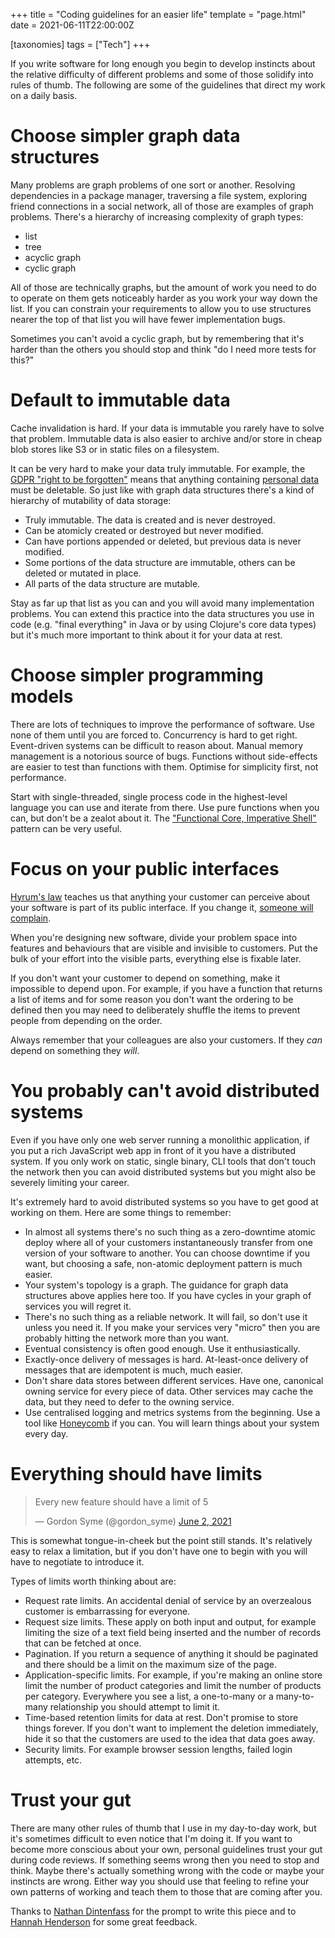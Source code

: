 +++
title = "Coding guidelines for an easier life"
template = "page.html"
date = 2021-06-11T22:00:00Z

[taxonomies]
tags = ["Tech"]
+++

If you write software for long enough you begin to develop instincts about the
relative difficulty of different problems and some of those solidify into
rules of thumb.  The following are some of the guidelines that direct my work
on a daily basis.

# Choose simpler graph data structures

Many problems are graph problems of one sort or another. Resolving
dependencies in a package manager, traversing a file system, exploring friend
connections in a social network, all of those are examples of graph problems.
There's a hierarchy of increasing complexity of graph types:

- list
- tree
- acyclic graph
- cyclic graph

All of those are technically graphs, but the amount of work you need to do to
operate on them gets noticeably harder as you work your way down the list. If
you can constrain your requirements to allow you to use structures nearer the
top of that list you will have fewer implementation bugs.

Sometimes you can't avoid a cyclic graph, but by remembering that it's harder
than the others you should stop and think "do I need more tests for this?"

# Default to immutable data

Cache invalidation is hard. If your data is immutable you rarely have to solve
that problem. Immutable data is also easier to archive and/or store in cheap
blob stores like S3 or in static files on a filesystem.

It can be very hard to make your data truly immutable. For example, the [GDPR
"right to be forgotten"](https://gdpr-info.eu/art-17-gdpr/) means that
anything containing [personal data](https://gdpr-info.eu/art-4-gdpr/) must be
deletable. So just like with graph data structures there's a kind of hierarchy
of mutability of data storage:

- Truly immutable. The data is created and is never destroyed.
- Can be atomicly created or destroyed but never modified.
- Can have portions appended or deleted, but previous data is never modified.
- Some portions of the data structure are immutable, others can be deleted or
  mutated in place.
- All parts of the data structure are mutable.

Stay as far up that list as you can and you will avoid many implementation
problems. You can extend this practice into the data structures you use in
code (e.g. "final everything" in Java or by using Clojure's core data types)
but it's much more important to think about it for your data at rest.

# Choose simpler programming models

There are lots of techniques to improve the performance of software. Use none
of them until you are forced to. Concurrency is hard to get right.
Event-driven systems can be difficult to reason about. Manual memory
management is a notorious source of bugs. Functions without side-effects are
easier to test than functions with them. Optimise for simplicity first, not
performance.

Start with single-threaded, single process code in the highest-level language
you can use and iterate from there. Use pure functions when you can, but don't
be a zealot about it. The ["Functional Core, Imperative
Shell"](https://www.destroyallsoftware.com/screencasts/catalog/functional-core-imperative-shell)
pattern can be very useful.

# Focus on your public interfaces

[Hyrum's law](https://www.hyrumslaw.com/) teaches us that anything your
customer can perceive about your software is part of its public interface. If
you change it, [someone will complain](https://xkcd.com/1172/).

When you're designing new software, divide your problem space into features
and behaviours that are visible and invisible to customers. Put the bulk of
your effort into the visible parts, everything else is fixable later.

If you don't want your customer to depend on something, make it impossible to
depend upon. For example, if you have a function that returns a list of items
and for some reason you don't want the ordering to be defined then you may
need to deliberately shuffle the items to prevent people from depending on the
order.

Always remember that your colleagues are also your customers. If they _can_
depend on something they _will_.

# You probably can't avoid distributed systems

Even if you have only one web server running a monolithic application, if you
put a rich JavaScript web app in front of it you have a distributed system. If
you only work on static, single binary, CLI tools that don't touch the network
then you can avoid distributed systems but you might also be severely limiting
your career.

It's extremely hard to avoid distributed systems so you have to get good at
working on them. Here are some things to remember:

- In almost all systems there's no such thing as a zero-downtime atomic deploy
  where all of your customers instantaneously transfer from one version of
  your software to another. You can choose downtime if you want, but choosing
  a safe, non-atomic deployment pattern is much easier.
- Your system's topology is a graph. The guidance for graph data structures
  above applies here too. If you have cycles in your graph of services you
  will regret it.
- There's no such thing as a reliable network. It will fail, so don't use it
  unless you need it. If you make your services very "micro" then you are
  probably hitting the network more than you want.
- Eventual consistency is often good enough. Use it enthusiastically.
- Exactly-once delivery of messages is hard. At-least-once delivery of
  messages that are idempotent is much, much easier.
- Don't share data stores between different services. Have one, canonical
  owning service for every piece of data. Other services may cache the data,
  but they need to defer to the owning service.
- Use centralised logging and metrics systems from the beginning. Use a tool
  like [Honeycomb](https://www.honeycomb.io/) if you can. You will learn
  things about your system every day.

# Everything should have limits

<blockquote class="twitter-tweet"><p lang="en" dir="ltr">Every new feature should have a limit of 5</p>&mdash; Gordon Syme (@gordon_syme) <a href="https://twitter.com/gordon_syme/status/1400036732763049986?ref_src=twsrc%5Etfw">June 2, 2021</a></blockquote> <script async src="https://platform.twitter.com/widgets.js" charset="utf-8"></script>

This is somewhat tongue-in-cheek but the point still stands. It's relatively
easy to relax a limitation, but if you don't have one to begin with you will
have to negotiate to introduce it.

Types of limits worth thinking about are:

- Request rate limits. An accidental denial of service by an overzealous
  customer is embarrassing for everyone.
- Request size limits. These apply on both input and output, for example
  limiting the size of a text field being inserted and the number of records
  that can be fetched at once.
- Pagination. If you return a sequence of anything it should be paginated and
  there should be a limit on the maximum size of the page.
- Application-specific limits. For example, if you're making an online store
  limit the number of product categories and limit the number of products per
  category. Everywhere you see a list, a one-to-many or a many-to-many
  relationship you should attempt to limit it.
- Time-based retention limits for data at rest. Don't promise to store things
  forever. If you don't want to implement the deletion immediately, hide it so
  that the customers are used to the idea that data goes away.
- Security limits. For example browser session lengths, failed login attempts,
  etc.

# Trust your gut

There are many other rules of thumb that I use in my day-to-day work, but it's
sometimes difficult to even notice that I'm doing it. If you want to become
more conscious about your own, personal guidelines trust your gut during code
reviews. If something seems wrong then you need to stop and think. Maybe
there's actually something wrong with the code or maybe your instincts are
wrong. Either way you should use that feeling to refine your own patterns of
working and teach them to those that are coming after you.

Thanks to [Nathan Dintenfass](https://twitter.com/ndintenfass) for the prompt
to write this piece and to [Hannah Henderson](https://twitter.com/hendersgame)
for some great feedback.
